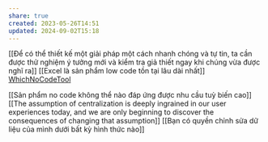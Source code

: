 ```yaml
---
share: true
created: 2023-05-26T14:51
updated: 2024-09-02T15:18
---
```

[[Để có thể thiết kế một giải pháp một cách nhanh chóng và tự tin, ta cần được thử nghiệm ý tưởng mới và kiểm tra giả thiết ngay khi chúng vừa được nghĩ ra]]
[[Excel là sản phẩm low code tồn tại lâu dài nhất]] 
[WhichNoCodeTool](https://www.whichnocodetool.com/ "WhichNoCodeTool")

[[Sản phẩm no code không thể nào đáp ứng được nhu cầu tuỳ biến cao]] 
[[The assumption of centralization is deeply ingrained in our user experiences today, and we are only beginning to discover the consequences of changing that assumption]]
[[Bạn có quyền chỉnh sửa dữ liệu của mình dưới bất kỳ hình thức nào]]